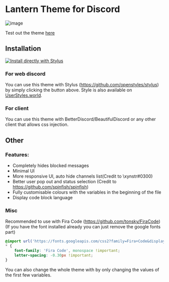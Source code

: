 # Lantern Theme for Discord 

![image](https://user-images.githubusercontent.com/76597257/128101396-e3af0f49-f71c-4dd7-a2c8-2431bab02ba3.png)

Test out the theme [here](https://gibbu.github.io/ThemePreview/?file=https://raw.githack.com/BraveSimp/lantern-theme/main/src/discord/discord-lantern-theme.css)

## Installation

[![Install directly with Stylus](https://img.shields.io/badge/Install%20directly%20with-Stylus-00adad.svg)](https://raw.githubusercontent.com/Gitleptune/lantern-theme/main/src/discord/discord-lantern-theme.user.css)

### For web discord

You can use this theme with Stylus (https://github.com/openstyles/stylus) by simply clicking the button above. Style is also available on [UserStyles.world](https://userstyles.world/style/9).

### For client

You can use this theme with BetterDiscord/BeautifulDiscord or any other client that allows css injection.

## Other

### Features:

- Completely hides blocked messages
- Minimal UI
- More responsive UI, auto hide channels list(Credit to \xynstr#0300)
- Better user pop out and status selection (Credit to https://github.com/spinfish/spinfish)
- Fully customisable colours with the variables in the beginning of the file
- Display code block language

### Misc

Recommended to use with Fira Code (https://github.com/tonsky/FiraCode) (If you have the font installed already you can just remove the google fonts part)
```css
@import url('https://fonts.googleapis.com/css2?family=Fira+Code&display=swap');
* {
    font-family: 'Fira Code', monospace !important;
    letter-spacing: -0.30px !important;
}
```
You can also change the whole theme with by only changing the values of the first few variables.
